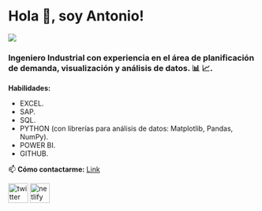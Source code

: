 # Hola 👋, soy Antonio!
![](https://www.semantik.com.mx/wp-content/uploads/2017/03/banner_data_new-1170x588.png)

### Ingeniero Industrial con experiencia en el área de planificación de demanda, visualización y análisis de datos. 📊 📈.


**Habilidades:** 
- EXCEL.
- SAP.
- SQL.
- PYTHON (con librerías para análisis de datos: Matplotlib, Pandas, NumPy)⁣⁣.
- POWER BI.
- GITHUB⁣⁣.



📫 **Cómo contactarme:** [Link](https://www.linkedin.com/in/antonio-jose-mota-granado/) 


[<img src='https://cdn.jsdelivr.net/npm/simple-icons@3.0.1/icons/twitter.svg' alt='twitter' height='40'>](https://twitter.com/MotaAnt)  [<img src='https://cdn.jsdelivr.net/npm/simple-icons@3.0.1/icons/netlify.svg' alt='netlify' height='40'>](https://antoniomota.netlify.app/)  


